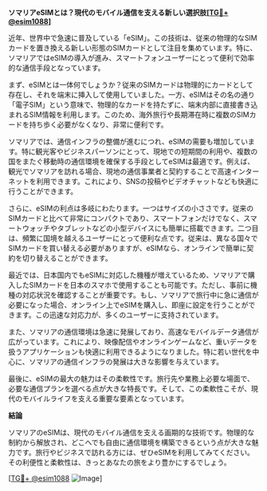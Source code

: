 **ソマリアeSIMとは？現代のモバイル通信を支える新しい選択肢[[TG💪+ @esim1088](https://t.me/s/esim1088)]**

近年、世界中で急速に普及している「eSIM」。この技術は、従来の物理的なSIMカードを置き換える新しい形態のSIMカードとして注目を集めています。特に、ソマリアではeSIMの導入が進み、スマートフォンユーザーにとって便利で効率的な通信手段となっています。

まず、eSIMとは一体何でしょうか？従来のSIMカードは物理的にカードとして存在し、それを端末に挿入して使用していました。一方、eSIMはその名の通り「電子SIM」という意味で、物理的なカードを持たずに、端末内部に直接書き込まれるSIM情報を利用します。このため、海外旅行や長期滞在時に複数のSIMカードを持ち歩く必要がなくなり、非常に便利です。

ソマリアでは、通信インフラの整備が進むにつれ、eSIMの需要も増加しています。特に観光客やビジネスパーソンにとって、現地での短期間の利用や、複数の国をまたぐ移動時の通信環境を確保する手段としてeSIMは最適です。例えば、観光でソマリアを訪れる場合、現地の通信事業者と契約することで高速インターネットを利用できます。これにより、SNSの投稿やビデオチャットなども快適に行うことができます。

さらに、eSIMの利点は多岐にわたります。一つはサイズの小ささです。従来のSIMカードと比べて非常にコンパクトであり、スマートフォンだけでなく、スマートウォッチやタブレットなどの小型デバイスにも簡単に搭載できます。二つ目は、頻繁に国境を越えるユーザーにとって便利な点です。従来は、異なる国々でSIMカードを買い替える必要がありますが、eSIMなら、オンラインで簡単に契約を切り替えることができます。

最近では、日本国内でもeSIMに対応した機種が増えているため、ソマリアで購入したSIMカードを日本のスマホで使用することも可能です。ただし、事前に機種の対応状況を確認することが重要です。もし、ソマリアで旅行中に急に通信が必要になった場合、オンライン上でeSIMを購入し、即座に設定を行うことができます。この迅速な対応力が、多くのユーザーに支持されています。

また、ソマリアの通信環境は急速に発展しており、高速なモバイルデータ通信が広がっています。これにより、映像配信やオンラインゲームなど、重いデータを扱うアプリケーションも快適に利用できるようになりました。特に若い世代を中心に、ソマリアの通信インフラの発展は大きな影響を与えています。

最後に、eSIMの最大の魅力はその柔軟性です。旅行先や業務上必要な場面で、必要な通信プランを選べる点が大きな特長です。そして、この柔軟性こそが、現代のモバイルライフを支える重要な要素となっています。

**結論**

ソマリアのeSIMは、現代のモバイル通信を支える画期的な技術です。物理的な制約から解放され、どこへでも自由に通信環境を構築できるという点が大きな魅力です。旅行やビジネスで訪れる方には、ぜひeSIMを利用してみてください。その利便性と柔軟性は、きっとあなたの旅をより豊かにするでしょう。

[[TG💪+ @esim1088](https://t.me/s/esim1088) ![Image](https://i.postimg.cc/Y0z9fWf4/image.png)]